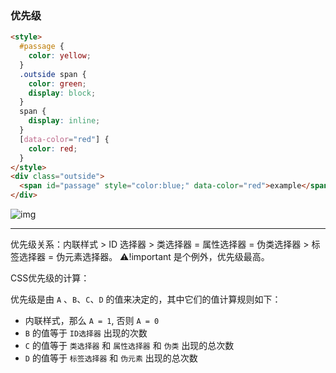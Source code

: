 ### 优先级

```html
<style>
  #passage {
    color: yellow;
  }
  .outside span {
    color: green;
    display: block;
  }
  span {
    display: inline;
  }
  [data-color="red"] {
    color: red;
  }
</style>
<div class="outside">
  <span id="passage" style="color:blue;" data-color="red">example</span>
</div>
```

![img](http://ww2.sinaimg.cn/large/006tNc79gy1g4fpk134esj30em0j20u3.jpg)

---

优先级关系：内联样式 > ID 选择器 > 类选择器 = 属性选择器 = 伪类选择器 > 标签选择器 = 伪元素选择器。
⚠️!important 是个例外，优先级最高。



CSS优先级的计算：

优先级是由 `A` 、`B`、`C`、`D` 的值来决定的，其中它们的值计算规则如下：

- 内联样式，那么 `A = 1`, 否则 `A = 0`
- `B` 的值等于 `ID选择器` 出现的次数
- `C` 的值等于 `类选择器` 和 `属性选择器` 和 `伪类` 出现的总次数
- `D` 的值等于 `标签选择器` 和 `伪元素` 出现的总次数

